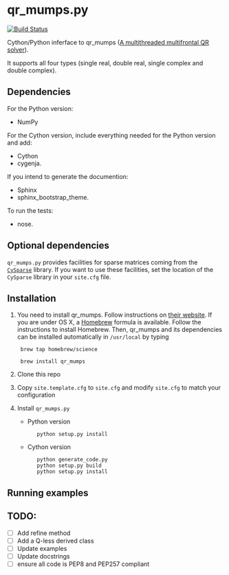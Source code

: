 # qr_mumps.py

[![Build Status](https://travis-ci.com/PythonOptimizers/qr_mumps.py.svg?token=33z5zptBt5SzXC4ZvLpF&branch=without-cython)](https://travis-ci.com/PythonOptimizers/qr_mumps.py)

Cython/Python inferface to qr_mumps ([A multithreaded multifrontal QR solver](http://buttari.perso.enseeiht.fr/qr_mumps/)).

It supports all four types (single real, double real, single complex and double complex).

## Dependencies

For the Python version:

- NumPy

For the Cython version, include everything needed for the Python version and add:

- Cython
- cygenja.

If you intend to generate the documention:

- Sphinx
- sphinx_bootstrap_theme.

To run the tests:

- nose.

## Optional dependencies

`qr_mumps.py` provides facilities for sparse matrices coming from the [`CySparse`](https://github.com/PythonOptimizers/cysparse) library.
If you want to use these facilities, set the location of the `CySparse` library in your `site.cfg` file.


## Installation

1. You need to install qr_mumps. Follow instructions on [their website](http://buttari.perso.enseeiht.fr/qr_mumps/).
       If you are under OS X, a [Homebrew](http://brew.sh) formula is available. Follow the instructions to install Homebrew.
       Then, qr_mumps and its dependencies can be installed automatically in `/usr/local` by typing

    	brew tap homebrew/science

    	brew install qr_mumps

2. Clone this repo

3. Copy `site.template.cfg` to `site.cfg` and modify `site.cfg` to match your configuration
    
3. Install `qr_mumps.py`

   - Python version

	        python setup.py install

   - Cython version

            python generate_code.py
    	    python setup.py build
    	    python setup.py install

## Running examples

## TODO:

  - [ ] Add refine method
  - [ ] Add a Q-less derived class
  - [ ] Update examples
  - [ ] Update docstrings
  - [ ] ensure all code is PEP8 and PEP257 compliant
